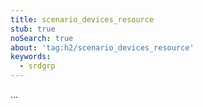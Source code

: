 ```yaml
---
title: scenario_devices_resource
stub: true
noSearch: true
about: 'tag:h2/scenario_devices_resource'
keywords:
  - srdgrp
---
```

...
